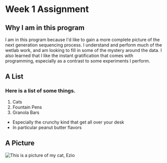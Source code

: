 # Week 1 Assignment

## Why I am in this program
I am in this program because I'd like to gain a more complete picture of the next generation sequencing process.
I understand and perform much of the wetlab work, and am looking to fill in some of the mystery around the data.
I also learned that I like the instant gratification that comes with programming, especially as a contrast to some experiments I perform.

## A List
### Here is a list of some things.

1. Cats
1. Fountain Pens
1. Granola Bars
  - Especially the crunchy kind that get all over your desk
  - In particular peanut butter flavors

## A Picture
![This is a picture of my cat, Ezio](drive/desktop/pythons/ezio.jpg)
